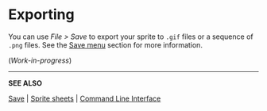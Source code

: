 # Exporting

You can use *File > Save* to export your sprite to `.gif` files or a
sequence of `.png` files. See the [Save menu](save.md) section for
more information.

(*Work-in-progress*)

---

**SEE ALSO**

[Save](save.md) |
[Sprite sheets](sprite-sheet.md) |
[Command Line Interface](cli.md)
